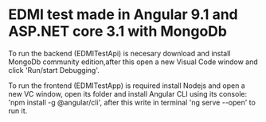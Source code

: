 # EDMI test made in Angular 9.1 and ASP.NET core 3.1 with MongoDb
To run the backend (EDMITestApi) is necesary download and install MongoDb community edition,after this open a new Visual Code window and click 'Run/start Debugging'.

To run the frontend (EDMITestApp) is required install Nodejs and open a new VC window, open its folder and install Angular CLI using its console: 'npm install -g @angular/cli', after this write in terminal 'ng serve --open' to run it.

